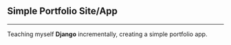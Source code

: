 ## Simple Portfolio Site/App
---
Teaching myself **Django** incrementally, creating a simple portfolio app. 